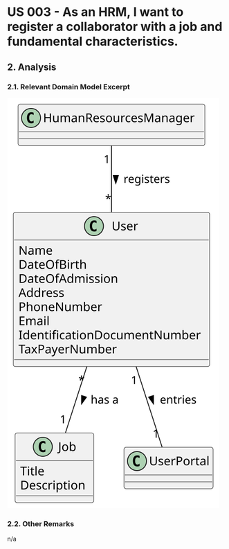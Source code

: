 # US 003 - As an HRM, I want to register a collaborator with a job and fundamental characteristics.
## 2. Analysis

### 2.1. Relevant Domain Model Excerpt

![Domain Model](svg/us003-domain-model.svg)

### 2.2. Other Remarks

n/a